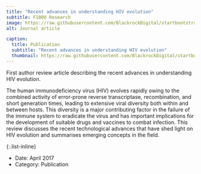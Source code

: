 ```yaml
---
title: "Recent advances in understanding HIV evolution"
subtitle: F1000 Research
image: https://raw.githubusercontent.com/BlackrockDigital/startbootstrap-agency/master/src/assets/img/portfolio/F1000.png
alt: Journal article

caption:
  title: Publication
  subtitle: "Recent advances in understanding HIV evolution"
  thumbnail: https://raw.githubusercontent.com/BlackrockDigital/startbootstrap-agency/master/src/assets/img/portfolio/F1000.png
---
```

First author review article describing the recent advances in understanding HIV evolution.<br>

The human immunodeficiency virus (HIV) evolves rapidly owing to the
combined activity of error-prone reverse transcriptase, recombination, and
short generation times, leading to extensive viral diversity both within and
between hosts. This diversity is a major contributing factor in the failure of
the immune system to eradicate the virus and has important implications for
the development of suitable drugs and vaccines to combat infection. This
review discusses the recent technological advances that have shed light
on HIV evolution and summarises emerging concepts in the field.

{:.list-inline}
- Date: April 2017
- Category: Publication

